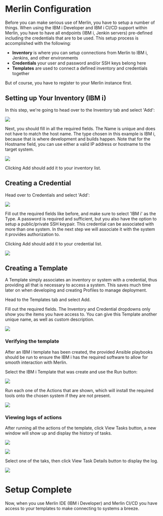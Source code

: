 #  Merlin Configuration

Before you can make serious use of Merlin, you have to setup a number of things. When using the IBM i Developer and IBM i CI/CD support within Merlin, you have to have all endpoints (IBM i, Jenkin servers) pre-defined including the credentials that are to be used. This setup process is accomplished with the following:

* **Inventory** is where you can setup connections from Merlin to IBM i, Jenkins, and other environments
* **Credentials** your user and password and/or SSH keys belong here
* **Templates** are used to connect a defined inventory and credentials together

But of course, you have to register to your Merlin instance first.

## Setting up Your Inventory (IBM i)

In this step, we're going to head over to the Inventory tab and select 'Add':

![](../images/home/home-1.png)

Next, you should fill in all the required fields. The Name is unique and does not have to match the host name. The type chosen in this example is IBM i, because that is where development and builds happen. Note that for the Hostname field, you can use either a valid IP address or hostname to the target system.

![](../images/home/home-2.png)

Clicking Add should add it to your inventory list.

## Creating a Credential

Head over to Credentials and select 'Add':

![](../images/home/home-3.png)

Fill out the required fields like before, and make sure to select 'IBM i' as the Type. A password is required and sufficient, but you also have the option to setup a public/private SSH keypair. This credential can be associated with more than one system.  In the next step we will associate it with the system it provides authorization to.

Clicking Add should add it to your credential list.

![](../images/home/home-4.png)

## Creating a Template

A Template simply associates an inventory or system with a credential, thus providing all that is necessary to access a system. This saves much time later on when developing and creating Profiles to manage deployment.

Head to the Templates tab and select Add.

Fill out the required fields. The Inventory and Credential dropdowns only show you the items you have access to. You can give this Template another unique name, as well as custom description.

![](../images/home/home-5.png)

### Verifying the template

After an IBM i template has been created, the provided Ansible playbooks should be run to ensure the IBM i has the required software to allow for smooth interaction with Merlin.

Select the IBM i Template that was create and use the Run button:

![](../images/home/home-6.png)

Run each one of the Actions that are shown, which will install the required tools onto the chosen system if they are not present.

![](../images/home/home-7.png)

### Viewing logs of actions

After running all the actions of the template, click View Tasks button, a new window will show up and display the history of tasks.

![](../images/home/home-8.png)

![](../images/home/home-9.png)

Select one of the taks, then click View Task Details button to display the log.

![](../images/home/home-10.png)

# Setup Complete

Now, when you use Merlin IDE (IBM i Developer) and Merlin CI/CD you have access to your templates to make connecting to systems a breeze.
